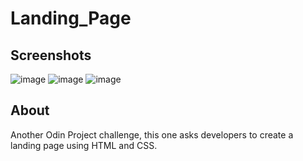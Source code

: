 # Landing_Page

## Screenshots 
![image](https://user-images.githubusercontent.com/65300348/213260434-78b99092-6e43-4189-8d95-08eb41b4d4e9.png)
![image](https://user-images.githubusercontent.com/65300348/213260561-ccbc6adf-5f29-4d44-8c35-4672656c4552.png)
![image](https://user-images.githubusercontent.com/65300348/213260624-baff2a5b-7388-4e2f-b54d-b0c9abf99405.png)

## About
Another Odin Project challenge, this one asks developers to create a landing page using HTML and CSS.
